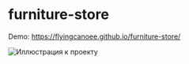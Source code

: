 # furniture-store
Demo: https://flyingcanoee.github.io/furniture-store/

![Иллюстрация к проекту](https://github.com/Flyingcanoee/furniture-store/raw/main/src/images/furniture-store.gif)
